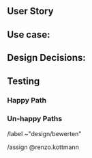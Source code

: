 ## User Story



## Use case:


## Design Decisions:


## Testing

### Happy Path



### Un-happy Paths


/label ~"design/bewerten" 

/assign @renzo.kottmann 